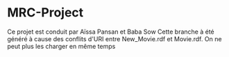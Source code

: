 # MRC-Project

Ce projet est conduit par Aïssa Pansan et Baba Sow
Cette branche à été généré à cause des conflits d'URI entre New_Movie.rdf et Movie.rdf. On ne peut plus les charger en même temps
